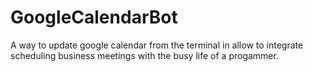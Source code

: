 # GoogleCalendarBot
A way to update google calendar from the terminal in allow to integrate scheduling business meetings with the busy life of a progammer. 
